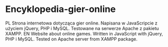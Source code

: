 # Encyklopedia-gier-online
PL
Strona internetowa dotycząca gier online. Napisana w JavaScripcie z użyciem jQuery, PHP i MySQL. Testowane na serwerze Apache z pakietu XAMPP.
EN
Website about online games. Written in JavaScript with jQuery, PHP i MySQL. Tested on Apache server from XAMPP package.
